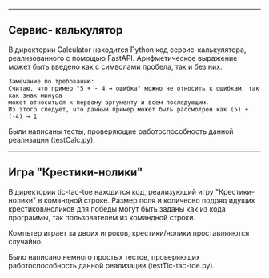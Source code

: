 ____
## Сервис- калькулятор
В директории Calculator находится Python код сервис-калькулятора, реализованного с помощью FastAPI. 
Арифметическое выражение может быть введено как с символами пробела, так и без них.

    Замечание по требованию:
    Считаю, что пример "5 + - 4 → ошибка" можно не относить к ошибкам, так как знак минуса 
    может относиться к первому аргументу и всем последующим. 
    Из этого следует, что данный пример может быть рассмотрен как (5) + (-4) → 1

Были написаны тесты, проверяющие работоспособность данной реализации (testCalc.py).
____
 ## Игра "Крестики-нолики"
В директории tic-tac-toe находится код, реализующий игру "Крестики-нолики" в командной строке.
Размер поля и количесво подряд идущих крестиков/ноликов для победы могут быть заданы как из кода программы, 
так пользователем из командной строки.

Компьтер играет за двоих игроков, крестики/нолики проставляяются случайно.

Было написано немного простых тестов, проверяющих работоспособность данной реализации (testTic-tac-toe.py).
